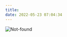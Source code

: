 ```yaml
---
title: 
date: 2022-05-23 07:04:34
---
```


![Not-found](https://s2.loli.net/2022/05/23/YsDpfeyc7bJlOij.gif)